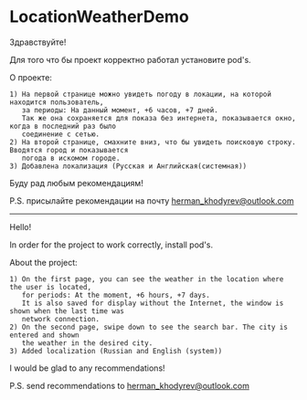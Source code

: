 # LocationWeatherDemo


Здравствуйте!

Для того что бы проект корректно работал установите pod's.

О проекте:
 
    1) На первой странице можно увидеть погоду в локации, на которой находится пользователь,
       за периоды: На данный момент, +6 часов, +7 дней.
       Так же она сохраняется для показа без интернета, показывается окно, когда в последний раз было
       соединение с сетью.
    2) На второй странице, смахните вниз, что бы увидеть поисковую строку. Вводятся город и показывается
       погода в искомом городе.
    3) Добавлена локализация (Русская и Английская(системная)) 

Буду рад любым рекомендациям! 

P.S. присылайте рекомендации на почту herman_khodyrev@outlook.com

________________________________________________________________________________________________________

Hello!

In order for the project to work correctly, install pod's.

About the project:
 
    1) On the first page, you can see the weather in the location where the user is located,
       for periods: At the moment, +6 hours, +7 days.
       It is also saved for display without the Internet, the window is shown when the last time was
       network connection.
    2) On the second page, swipe down to see the search bar. The city is entered and shown
       the weather in the desired city.
    3) Added localization (Russian and English (system))


I would be glad to any recommendations!

P.S. send recommendations to herman_khodyrev@outlook.com
